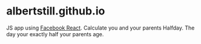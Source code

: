 albertstill.github.io
=====================

JS app using [Facebook React](http://facebook.github.io/react/). Calculate you and your parents Halfday. The day your exactly half your parents age.
